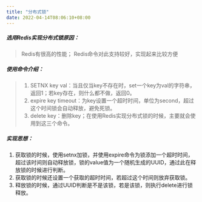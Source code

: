 ```yaml
---
title: "分布式锁"
date: 2022-04-14T08:06:10+08:00
---
```


##### 选用Redis实现分布式锁原因：

>Redis有很高的性能；
>Redis命令对此支持较好，实现起来比较方便



##### 使用命令介绍：

>1. SETNX key val：当且仅当key不存在时，set一个key为val的字符串，返回1；若key存在，则什么都不做，返回0。
>2. expire key timeout：为key设置一个超时时间，单位为second，超过这个时间锁会自动释放，避免死锁。
>3. delete key：删除key；在使用Redis实现分布式锁的时候，主要就会使用到这三个命令。



##### 实现思想：

1. 获取锁的时候，使用setnx加锁，并使用expire命令为锁添加一个超时时间，超过该时间则自动释放锁，锁的value值为一个随机生成的UUID，通过此在释放锁的时候进行判断。
2. 获取锁的时候还设置一个获取的超时时间，若超过这个时间则放弃获取锁。
3. 释放锁的时候，通过UUID判断是不是该锁，若是该锁，则执行delete进行锁释放。
